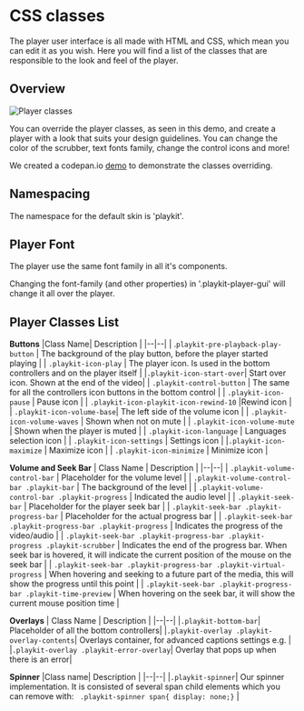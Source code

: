 # CSS classes
The player user interface is all made with HTML and CSS, which mean you can edit it as you wish.
Here you will find a list of the classes that are responsible to the look and feel of the player.

## Overview

![Player classes](/images/main_classes.png)

You can override the player classes, as seen in this demo, and create a player with a look that suits your design guidelines. You can change the color of the scrubber, text fonts family, change the control icons and more!

We created a codepan.io [demo](https://codepen.io/anon/pen/JMaObJ?editors=1100) to demonstrate the classes overriding.

## Namespacing
The namespace for the default skin is 'playkit'.

## Player Font
The player use the same font family in all it's components.

Changing the font-family (and other properties) in '.playkit-player-gui' will change it all over the player.

## Player Classes List

**Buttons**
|Class Name| Description |
|--|--|
| .`playkit-pre-playback-play-button` | The background of the play button, before the player started playing |
| `.playkit-icon-play` | The player icon. Is used in the bottom controllers and on the player itself |
|`.playkit-icon-start-over`| Start over icon. Shown at the end of the video|
| `.playkit-control-button` | The same for all the controllers icon buttons in the bottom control |
| `.playkit-icon-pause` | Pause icon |
| `.playkit-icon-playkit-icon-rewind-10` |Rewind icon  |
| `.playkit-icon-volume-base`| The left side of the volume icon |
| `.playkit-icon-volume-waves` | Shown when not on mute |
| `.playkit-icon-volume-mute` | Shown when the player is muted |
| `.playkit-icon-language` | Languages selection icon |
| `.playkit-icon-settings` | Settings icon |
|`.playkit-icon-maximize`  | Maximize icon |
| `.playkit-icon-minimize` | Minimize icon |


**Volume and Seek Bar**
| Class Name | Description |
|--|--|
| `.playkit-volume-control-bar` | Placeholder for the volume level |
| `.playkit-volume-control-bar .playkit-bar` | The background of the level |
| `.playkit-volume-control-bar .playkit-progress` | Indicated the audio level |
| `.playkit-seek-bar` | Placeholder for the player seek bar |
| `.playkit-seek-bar .playkit-progress-bar` | Placeholder for the actual progress bar |
| `.playkit-seek-bar .playkit-progress-bar .playkit-progress` | Indicates the progress of the video/audio |
| `.playkit-seek-bar .playkit-progress-bar .playkit-progress .playkit-scrubber` | Indicates the end of the progress bar. When seek bar is hovered, it will indicate the current position of the mouse on the seek bar |
| `.playkit-seek-bar .playkit-progress-bar .playkit-virtual-progress` | When hovering and seeking to a future part of the media, this will show the progress until this point |
| `.playkit-seek-bar .playkit-progress-bar .playkit-time-preview` | When hovering on the seek bar, it will show the current mouse position time |

**Overlays**
| Class Name | Description |
|--|--|
|`.playkit-bottom-bar`| Placeholder of all the bottom controllers|
|`.playkit-overlay .playkit-overlay-contents`| Overlays container, for advanced captions settings e.g. |
|`.playkit-overlay .playkit-error-overlay`| Overlay that pops up when there is an error|

**Spinner**
|Class name| Description |
|--|--|
|`.playkit-spinner`| Our spinner implementation. It is consisted of several span child elements which you can remove with: ` .playkit-spinner span{ display: none;}` |

